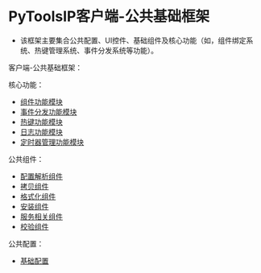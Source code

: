 # PyToolsIP客户端-公共基础框架
  * 该框架主要集合公共配置、UI控件、基础组件及核心功能（如，组件绑定系统、热键管理系统、事件分发系统等功能）。
  
客户端-公共基础框架：

核心功能：  
  * [组件功能模块](core/Behavior_Core.md)
  * [事件分发功能模块](core/Event_Dispatch_Core.md)
  * [热键功能模块](core/Hot_Key_Core.md)
  * [日志功能模块](core/Log_Core.md)
  * [定时器管理功能模块](core/Timer_Core.md)

公共组件：  
  * [配置解析组件](behavior/ConfigParse_Behavior.md)
  * [拷贝组件](behavior/Copy_Behavior.md)
  * [格式化组件](behavior/Format_Behavior.md)
  * [安装组件](behavior/Install_Behavior.md)
  * [服务相关组件](behavior/Service_Behavior.md)
  * [校验组件](behavior/Verify_Behavior.md)

公共配置：  
  * [基础配置](config/ini_config.md)